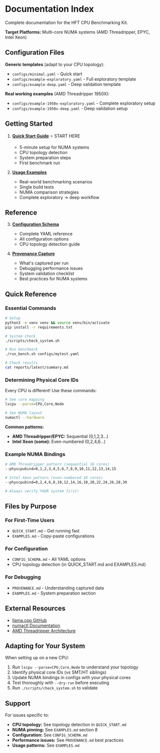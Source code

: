# Documentation Index

Complete documentation for the HFT CPU Benchmarking Kit.

**Target Platforms:** Multi-core NUMA systems (AMD Threadripper, EPYC, Intel Xeon)

## Configuration Files

**Generic templates** (adapt to your CPU topology):
- `configs/minimal.yaml` - Quick start
- `configs/example-exploratory.yaml` - Full exploratory template
- `configs/example-deep.yaml` - Deep validation template

**Real working examples** (AMD Threadripper 1950X):
- `configs/example-1950x-exploratory.yaml` - Complete exploratory setup
- `configs/example-1950x-deep.yaml` - Deep validation setup

## Getting Started

1. **[Quick Start Guide](QUICK_START.md)** ⭐ START HERE
   - 5-minute setup for NUMA systems
   - CPU topology detection
   - System preparation steps
   - First benchmark run

2. **[Usage Examples](EXAMPLES.md)**
   - Real-world benchmarking scenarios
   - Single build tests
   - NUMA comparison strategies
   - Complete exploratory → deep workflow

## Reference

3. **[Configuration Schema](CONFIG_SCHEMA.md)**
   - Complete YAML reference
   - All configuration options
   - CPU topology detection guide

4. **[Provenance Capture](PROVENANCE.md)**
   - What's captured per run
   - Debugging performance issues
   - System validation checklist
   - Best practices for NUMA systems

## Quick Reference

### Essential Commands

```bash
# Setup
python3 -m venv venv && source venv/bin/activate
pip install -r requirements.txt

# System check
./scripts/check_system.sh

# Run benchmark
./run_bench.sh configs/mytest.yaml

# Check results
cat reports/latest/summary.md
```

### Determining Physical Core IDs

Every CPU is different! Use these commands:

```bash
# See core mapping
lscpu --parse=CPU,Core,Node

# See NUMA layout
numactl --hardware
```

**Common patterns:**
- **AMD Threadripper/EPYC:** Sequential (0,1,2,3...)
- **Intel Xeon (some):** Even-numbered (0,2,4,6...)

### Example NUMA Bindings

```bash
# AMD Threadripper pattern (sequential 16 cores)
--physcpubind=0,1,2,3,4,5,6,7,8,9,10,11,12,13,14,15

# Intel Xeon pattern (even-numbered 16 cores)
--physcpubind=0,2,4,6,8,10,12,14,16,18,20,22,24,26,28,30

# Always verify YOUR system first!
```

## Files by Purpose

### For First-Time Users

- `QUICK_START.md` - Get running fast
- `EXAMPLES.md` - Copy-paste configurations

### For Configuration

- `CONFIG_SCHEMA.md` - All YAML options
- CPU topology detection (in QUICK_START.md and EXAMPLES.md)

### For Debugging

- `PROVENANCE.md` - Understanding captured data
- `EXAMPLES.md` - System preparation section

## External Resources

- [llama.cpp GitHub](https://github.com/ggerganov/llama.cpp)
- [numactl Documentation](https://linux.die.net/man/8/numactl)
- [AMD Threadripper Architecture](https://www.amd.com/en/products/processors/ryzen-threadripper)

## Adapting for Your System

When setting up on a new CPU:

1. Run `lscpu --parse=CPU,Core,Node` to understand your topology
2. Identify physical core IDs (vs SMT/HT siblings)
3. Update NUMA bindings in configs with your physical cores
4. Test thoroughly with `--dry-run` before executing
5. Run `./scripts/check_system.sh` to validate

## Support

For issues specific to:

- **CPU topology:** See topology detection in `QUICK_START.md`
- **NUMA pinning:** See `EXAMPLES.md` section 8
- **Configuration:** See `CONFIG_SCHEMA.md`
- **Performance issues:** See `PROVENANCE.md` best practices
- **Usage patterns:** See `EXAMPLES.md`
